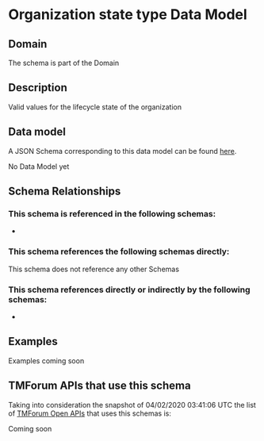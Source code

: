 # Organization state type Data Model

## Domain

The  schema is part of the  Domain

## Description

Valid values for the lifecycle state of the organization

## Data model

A JSON Schema corresponding to this data model can be found
[here](https://github.com/tmforum-rand/schemas/blob/candidates/EngagedParty/OrganizationStateType.schema.json).

No Data Model yet

## Schema Relationships

### This schema is referenced in the following schemas:

-

### This schema references the following schemas directly:

This schema does not reference any other Schemas

### This schema references directly or indirectly by the following schemas:

-



## Examples

Examples coming soon

## TMForum APIs that use this schema

Taking into consideration the snapshot of 04/02/2020 03:41:06 UTC the list of [TMForum Open APIs](https://www.tmforum.org/open-apis/) that uses this schemas is:

Coming soon